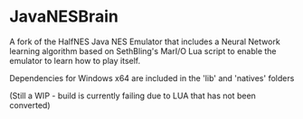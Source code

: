 # JavaNESBrain

A fork of the HalfNES Java NES Emulator that includes a Neural Network learning algorithm based on SethBling's MarI/O Lua script to enable the emulator to learn how to play itself.

Dependencies for Windows x64 are included in the 'lib' and 'natives' folders

(Still a WIP - build is currently failing due to LUA that has not been converted)
